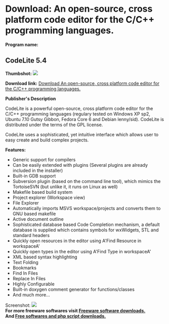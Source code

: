 # Download: An open-source, cross platform code editor for the C/C++ programming languages.

**Program name:**

## CodeLite 5.4

  
**Thumbshot:** ![](http://www.freewarefiles.com/screenshot/codeliter_md.jpg)   
  
**Download link:** [Download An open-source, cross platform code editor for the C/C++ programming languages.](http://freesoftwares.boysofts.com/CodeLite_program_41487.html)  
  


**Publisher's Description**  
  


CodeLite is a powerful open-source, cross platform code editor for the C/C++ programming languages (regulary tested on Windows XP sp2, Ubuntu 7.10 Gutsy Gibbon, Fedora Core 6 and Debian lenny/sid). CodeLite is distributed under the terms of the GPL license. 

CodeLite uses a sophisticated, yet intuitive interface which allows user to easy create and build complex projects. 

**Features:**

  * Generic support for compilers 
  * Can be easily extended with plugins (Several plugins are already included in the installer) 
  * Built-in GDB support 
  * Subversion plugin (based on the command line tool), which mimics the TortoiseSVN (but unlike it, it runs on Linux as well) 
  * Makefile based build system 
  * Project explorer (Workspace view) 
  * File Explorer 
  * Automatically imports MSVS workspace/projects and converts them to GNU based makefile 
  * Active document outline 
  * Sophisticated database based Code Completion mechanism, a default database is supplied which contains symbols for wxWidgets, STL and standard headers 
  * Quickly open resources in the editor using A'Find Resource in workspaceA' 
  * Quickly open types in the editor using A'Find Type in workspaceA' 
  * XML based syntax highlighting 
  * Text Folding 
  * Bookmarks 
  * Find In Files 
  * Replace In Files 
  * Highly Configurable 
  * Built-in doxygen comment generator for functions/classes 
  * And much more... 

  
  
Screenshot: ![](http://www.freewarefiles.com/screenshot/codeliter.jpg)   
**For more freeware softwares visit [Freeware software downloads.](http://freesoftwares.boysofts.com/)**   
**And [Free softwares and php script downloads.](http://www.boysofts.com/)**
